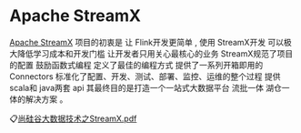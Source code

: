 # Apache StreamX
[Apache StreamX](http://www.streamxhub.com/zh-CN/) 项目的初衷是 让 Flink开发更简单 , 使用 StreamX开发 可以极大降低学习成本和开发门槛 让开发者只用关心最核心的业务 StreamX规范了项目的配置 鼓励函数式编程 定义了最佳的编程方式 提供了一系列开箱即用的 Connectors 标准化了配置、开发、测试、部署、监控、运维的整个过程 提供 scala和 java两套 api 其最终目的是打造一个一站式大数据平台 流批一体 湖仓一体的解决方案 。

:clipboard:[尚硅谷大数据技术之StreamX.pdf](file/尚硅谷大数据技术之StreamX.pdf)
